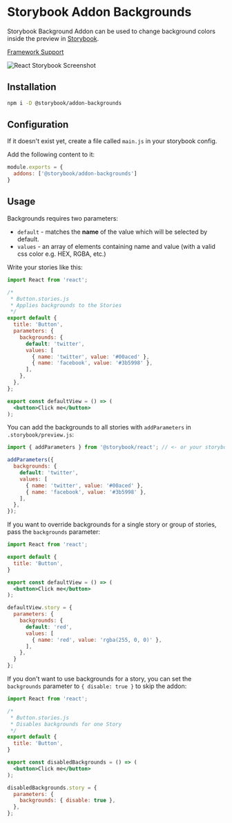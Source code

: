 # Storybook Addon Backgrounds

Storybook Background Addon can be used to change background colors inside the preview in [Storybook](https://storybook.js.org).

[Framework Support](https://github.com/storybookjs/storybook/blob/master/ADDONS_SUPPORT.md)

![React Storybook Screenshot](https://raw.githubusercontent.com/storybookjs/storybook/master/docs/static/img/addon-backgrounds.gif)

## Installation

```sh
npm i -D @storybook/addon-backgrounds
```

## Configuration

If it doesn't exist yet, create a file called `main.js` in your storybook config.

Add the following content to it:

```js
module.exports = {
  addons: ['@storybook/addon-backgrounds']
}
```

## Usage

Backgrounds requires two parameters: 
* `default` - matches the **name** of the value which will be selected by default.
* `values`  - an array of elements containing name and value (with a valid css color e.g. HEX, RGBA, etc.)

Write your stories like this:

```jsx
import React from 'react';

/*
 * Button.stories.js
 * Applies backgrounds to the Stories 
 */
export default {
  title: 'Button',
  parameters: {
    backgrounds: {
      default: 'twitter',
      values: [
        { name: 'twitter', value: '#00aced' },
        { name: 'facebook', value: '#3b5998' },
      ],
    },
  },
};

export const defaultView = () => (
  <button>Click me</button>
);
```

You can add the backgrounds to all stories with `addParameters` in `.storybook/preview.js`:

```js
import { addParameters } from '@storybook/react'; // <- or your storybook framework

addParameters({
  backgrounds: {
    default: 'twitter',
    values: [
      { name: 'twitter', value: '#00aced' },
      { name: 'facebook', value: '#3b5998' },
    ],
  },
});
```

If you want to override backgrounds for a single story or group of stories, pass the `backgrounds` parameter:

```jsx
import React from 'react';

export default {
  title: 'Button',
}

export const defaultView = () => (
  <button>Click me</button>
);

defaultView.story = {
  parameters: {
    backgrounds: {
      default: 'red',
      values: [
        { name: 'red', value: 'rgba(255, 0, 0)' },
      ],
    },
  }
};
```

If you don't want to use backgrounds for a story, you can set the `backgrounds` parameter to `{ disable: true }` to skip the addon:

```jsx
import React from 'react';

/*
 * Button.stories.js
 * Disables backgrounds for one Story 
 */
export default {
  title: 'Button',
}

export const disabledBackgrounds = () => (
  <button>Click me</button>
);

disabledBackgrounds.story = {
  parameters: {
    backgrounds: { disable: true },
  },
};
```
